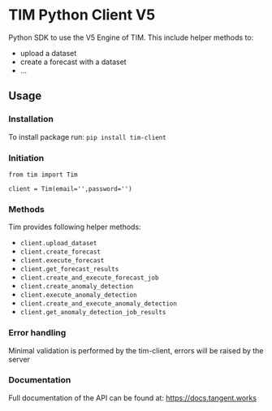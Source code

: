 # TIM Python Client V5

Python SDK to use the V5 Engine of TIM. This include helper methods to:
- upload a dataset
- create a forecast with a dataset
- ...

## Usage

### Installation
To install package run: `pip install tim-client`

### Initiation
```
from tim import Tim

client = Tim(email='',password='')
```

### Methods
Tim provides following helper methods:
- `client.upload_dataset`
- `client.create_forecast`
- `client.execute_forecast`
- `client.get_forecast_results`
- `client.create_and_execute_forecast_job`
- `client.create_anomaly_detection`
- `client.execute_anomaly_detection`
- `client.create_and_execute_anomaly_detection`
- `client.get_anomaly_detection_job_results`

### Error handling
Minimal validation is performed by the tim-client, errors will be raised by the server

### Documentation
Full documentation of the API can be found at: https://docs.tangent.works
